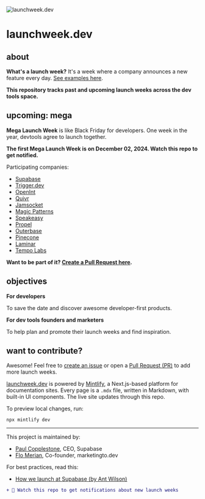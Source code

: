 <picture>
  <source media="(prefers-color-scheme: dark)" srcset="https://github.com/user-attachments/assets/57b6560f-37c3-4cd9-b3c8-8037e5a1a5fb">
  <source media="(prefers-color-scheme: light)" srcset="https://github.com/user-attachments/assets/c193813d-7c02-4488-a24f-b4b4b29fe088">
  <img alt="launchweek.dev" src="https://github.com/user-attachments/assets/57b6560f-37c3-4cd9-b3c8-8037e5a1a5fb">
</picture>

# launchweek.dev

## about

**What's a launch week?** It's a week where a company announces a new feature every day. [See examples here](https://launchweek.dev/lw).

**This repository tracks past and upcoming launch weeks across the dev tools space.**

## upcoming: mega

**Mega Launch Week** is like Black Friday for developers. One week in the year, devtools agree to launch together.

**The first Mega Launch Week is on December 02, 2024. Watch this repo to get notified.**

Participating companies:

- [Supabase](https://supabase.com)
- [Trigger.dev](https://trigger.dev/)
- [OpenInt](https://openint.dev/)
- [Quivr](https://quivr.com/)
- [Jamsocket](https://jamsocket.com/)
- [Magic Patterns](https://magicpatterns.com/)
- [Speakeasy](https://speakeasy.com/)
- [Propel](https://www.propeldata.com/)
- [Outerbase](https://outerbase.com/)
- [Pinecone](https://www.pinecone.io/)
- [Laminar](https://www.lmnr.ai/)
- [Tempo Labs](https://tempolabs.ai/)

**Want to be part of it? [Create a Pull Request here](https://github.com/supabase-community/launchweek.dev/pulls).**

## objectives

**For developers**

To save the date and discover awesome developer-first products.

**For dev tools founders and marketers**

To help plan and promote their launch weeks and find inspiration.

## want to contribute?

Awesome! Feel free to [create an issue](https://github.com/supabase-community/launchweek.dev/issues) or open a [Pull Request (PR)](https://github.com/supabase-community/launchweek.dev/pulls) to add more launch weeks.

[launchweek.dev](https://launchweek.dev) is powered by [Mintlify](https://mintlify.com), a Next.js-based platform for documentation sites. Every page is a `.mdx` file, written in Markdown, with built-in UI components. The live site updates through this repo.

To preview local changes, run:

```
npx mintlify dev
```

---

This project is maintained by:

- [Paul Copplestone](https://x.com/kiwicopple), CEO, Supabase
- [Flo Merian](https://x.com/fmerian), Co-founder, marketingto.dev

For best practices, read this:

- [How we launch at Supabase (by Ant Wilson)](https://supabase.com/blog/supabase-how-we-launch)

```diff
+ 👀 Watch this repo to get notifications about new launch weeks
```

